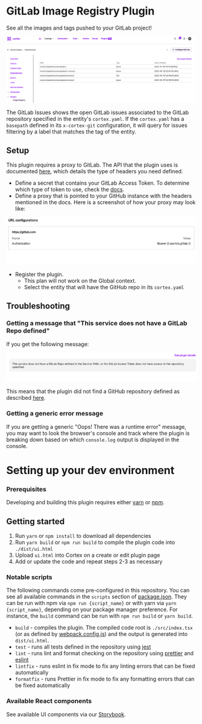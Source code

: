 # GitLab Image Registry Plugin

See all the images and tags pushed to your GitLab project!

<div align="center"><img src="img/images_cortex.png" width="650" /></div>

The GitLab Issues shows the open GitLab issues associated to the GitLab repository specified in the entity's `cortex.yaml`. If the `cortex.yaml` has a `basepath` defined in its `x-cortex-git` configuration, it will query for issues filtering by a label that matches the tag of the entity.

## Setup

This plugin requires a proxy to GitLab. The API that the plugin uses is documented [here](https://docs.gitlab.com/ee/api/issues.html), which details the type of headers you need defined.

- Define a secret that contains your GitLab Access Token. To determine which type of token to use, check the [docs](https://docs.gitlab.com/ee/api/rest/index.html#authentication).
- Define a proxy that is pointed to your GitHub instance with the headers mentioned in the docs. Here is a screenshot of how your proxy may look like:
<div align="center"><img src="img/gl-proxy.png" width="600" /></div>

- Register the plugin.
  - This plan will not work on the Global context.
  - Select the entity that will have the GitHub repo in its `cortex.yaml`

## Troubleshooting

### Getting a message that "This service does not have a GitLab Repo defined"

If you get the following message:

<div align="center"><img src="img/gl-no-repo-defined.png" width="640" /></div>

This means that the plugin did not find a GitHub repository defined as described [here](https://docs.cortex.io/docs/reference/integrations/github#catalog-descriptor).

### Getting a generic error message

If you are getting a generic "Oops! There was a runtime error" message, you may want to look the browser's console and track where the plugin is breaking down based on which `console.log` output is displayed in the console.

# Setting up your dev environment

### Prerequisites

Developing and building this plugin requires either [yarn](https://classic.yarnpkg.com/lang/en/docs/install/) or [npm](https://docs.npmjs.com/downloading-and-installing-node-js-and-npm).

## Getting started

1. Run `yarn` or `npm install` to download all dependencies
2. Run `yarn build` or `npm run build` to compile the plugin code into `./dist/ui.html`
3. Upload `ui.html` into Cortex on a create or edit plugin page
4. Add or update the code and repeat steps 2-3 as necessary

### Notable scripts

The following commands come pre-configured in this repository. You can see all available commands in the `scripts` section of [package.json](./package.json). They can be run with npm via `npm run {script_name}` or with yarn via `yarn {script_name}`, depending on your package manager preference. For instance, the `build` command can be run with `npm run build` or `yarn build`.

- `build` - compiles the plugin. The compiled code root is `./src/index.tsx` (or as defined by [webpack.config.js](webpack.config.js)) and the output is generated into `dist/ui.html`.
- `test` - runs all tests defined in the repository using [jest](https://jestjs.io/)
- `lint` - runs lint and format checking on the repository using [prettier](https://prettier.io/) and [eslint](https://eslint.org/)
- `lintfix` - runs eslint in fix mode to fix any linting errors that can be fixed automatically
- `formatfix` - runs Prettier in fix mode to fix any formatting errors that can be fixed automatically

### Available React components

See available UI components via our [Storybook](https://cortexapps.github.io/plugin-core/).
